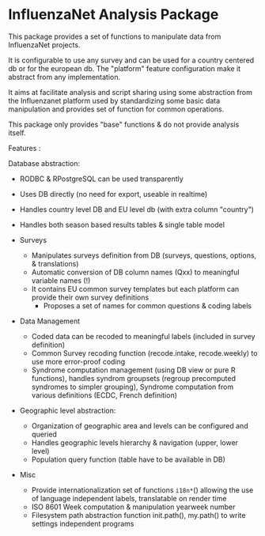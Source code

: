 InfluenzaNet Analysis Package
====================

This package provides a set of functions to manipulate data from InfluenzaNet projects. 

It is configurable to use any survey and can be used for a country centered db or for the european db.
The "platform" feature configuration make it abstract from any implementation.

It aims at facilitate analysis and script sharing using some abstraction from the Influenzanet platform used by standardizing some basic data manipulation and provides set of function for common operations.

This package only provides "base" functions & do not provide analysis itself.

Features :

Database abstraction:
  * RODBC & RPostgreSQL can be used transparently
  * Uses DB directly (no need for export, useable in realtime)
  * Handles country level DB and EU level db (with extra column "country")
  * Handles both season based results tables & single table model

* Surveys 
  * Manipulates surveys definition from DB (surveys, questions, options, & translations)
  * Automatic conversion of DB column names (Qxx) to meaningful variable names (!)
  * It contains EU common survey templates but each platform can provide their own survey definitions
    * Proposes a set of names for common questions & coding labels 

* Data Management
  * Coded data can be recoded to meaningful labels (included in survey definition)
  * Common Survey recoding function (recode.intake, recode.weekly) to use more error-proof coding
  * Syndrome computation management (using DB view or pure R functions), handles syndrom groupsets (regroup precomputed syndromes to simpler grouping), Syndrome computation from various definitions (ECDC, French definition)

* Geographic level abstraction:
  * Organization of geographic area and levels can be configured and queried
  * Handles geographic levels hierarchy & navigation (upper, lower level)
  * Population query function (table have to be available in DB) 

* Misc
  * Provide internationalization set of functions `i18n*`() allowing the use of language independent labels, translatable on render time
  * ISO 8601 Week computation & manipulation yearweek number
  * Filesystem path abstraction function init.path(), my.path() to write settings independent programs
  

